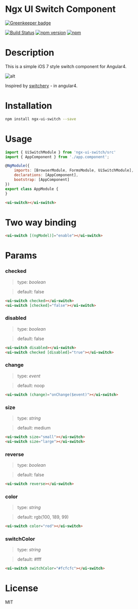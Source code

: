 # Ngx UI Switch Component

[![Greenkeeper badge](https://badges.greenkeeper.io/webcat12345/ngx-ui-switch.svg)](https://greenkeeper.io/)

[![Build Status](https://travis-ci.org/webcat12345/ngx-ui-switch.svg?branch=master)](https://travis-ci.org/webcat12345/ngx-ui-switch) [![npm version](https://badge.fury.io/js/ngx-ui-switch.svg)](https://badge.fury.io/js/ngx-ui-switch) [![npm](https://img.shields.io/npm/dm/localeval.svg)](https://www.npmjs.com/package/ngx-ui-switch)

# Description

This is a simple iOS 7 style switch component for Angular4.

![alt](logo.png)

Inspired by [switchery](https://github.com/abpetkov/switchery) - in angular4.

# Installation

```bash
npm install ngx-ui-switch --save
```

# Usage

```javascript
import { UiSwitchModule } from 'ngx-ui-switch/src'
import { AppComponent } from './app.component';

@NgModule({
    imports: [BrowserModule, FormsModule, UiSwitchModule],
    declarations: [AppComponent],
    bootstrap: [AppComponent]
})
export class AppModule {
}
```

```html
<ui-switch></ui-switch>
```

# Two way binding

```html
<ui-switch [(ngModel)]="enable"></ui-switch>
```

# Params

### checked

> type: *boolean*

> default: false

```html
<ui-switch checked></ui-switch>
<ui-switch [checked]="false"></ui-switch>
```

### disabled

> type: *boolean*

> default: false

```html
<ui-switch disabled></ui-switch>
<ui-switch checked [disabled]="true"></ui-switch>
```

### change

> type: *event*

> default: noop

```html
<ui-switch (change)="onChange($event)"></ui-switch>
```

### size

> type: *string*

> default: medium

```html
<ui-switch size="small"></ui-switch>
<ui-switch size="large"></ui-switch>
```

### reverse 

> type: *boolean*

> default: false

```html
<ui-switch reverse></ui-switch>
```

### color

> type: *string*

> default: rgb(100, 189, 99)

```html
<ui-switch color="red"></ui-switch>
```

### switchColor  

> type: *string*

> default: #fff 


```html
<ui-switch switchColor="#fcfcfc"></ui-switch>
```

# License
MIT
